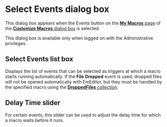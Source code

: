 # Select Events dialog box

This dialog box appears when the Events button on the [**My Macros** page](../index) of the [**Customize Macros** dialog box](../../index) is selected.

This dialog box is available only when logged on with the Administrative privileges.

## Select Events list box

Displays the list of events that can be selected as triggers at which a macro starts running automatically. If the **File Dropped** event is used, dropped files will not be opened automatically with EmEditor, but they must be handled by the specified macro using the [**DroppedFiles** collection](../../../../macro/dropped_files/index).

## Delay Time slider

For certain events, this slider can be used to adjust the delay time for which a macro waits before it runs.

